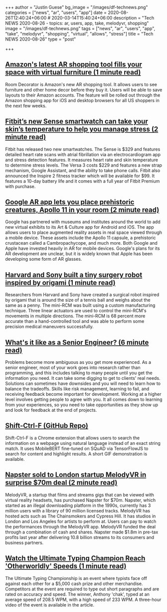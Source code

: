 +++
author = "Justin Guese"
bg_image = "/images/df-technews.png"
categories = ["news", "ar", "users", "app"]
date = 2020-08-26T12:40:24+06:00 # 2020-03-14T15:40:24+06:00
description = "Tech NEWS 2020-08-26 - topics: ar, users, app, take, melodyvr, shopping"
image = "/images/df-technews.png"
tags = ["news", "ar", "users", "app", "take", "melodyvr", "shopping", "virtual", "allows", "stress"]
title = "Tech NEWS 2020-08-26"
type = "post"

+++

## [Amazon's latest AR shopping tool fills your space with virtual furniture (1 minute read)](https://www.engadget.com/amazon-ar-shopping-furniture-home-decor-171005257.html/1/010001742a3e74cc-e78b4590-d8b2-43cb-a1f1-2a20e0f93263-000000/pU9GMAnruCg0wlT98OmeMQVNKmOpNGxIl9b24nbLJ8s=155)

Room Decorator is Amazon's new AR shopping tool. It allows users to see furniture and other home decor before they buy it. Users will be able to save layouts to their Amazon accounts. The feature will be rolled out through the Amazon shopping app for iOS and desktop browsers for all US shoppers in the next few weeks.

## [Fitbit’s new Sense smartwatch can take your skin’s temperature to help you manage stress (2 minute read)](https://www.theverge.com/2020/8/25/21399307/fitbit-sense-versa-3-smartwatch-inspire-2-fitness-tracker-ecg-eda-stress?scrolla=5eb6d68b7fedc32c19ef33b4/1/010001742a3e74cc-e78b4590-d8b2-43cb-a1f1-2a20e0f93263-000000/9P0A1nob0IvQ3VBP21TMKR0Vc-QAtXm5KTr8t_L5e6Y=155)

Fitbit has released two new smartwatches. The Sense is $329 and features detailed heart rate scans with atrial fibrillation via an electrocardiogram app and stress detection features. It measures heart rate and skin temperature to determine stress levels. The Versa 3 costs $229 and features a new strap mechanism, Google Assistant, and the ability to take phone calls. Fitbit also announced the Inspire 2 fitness tracker which will be available for $99. It features a 10-day battery life and it comes with a full year of Fitbit Premium with purchase.

## [Google AR app lets you place prehistoric creatures, Apollo 11 in your room (2 minute read)](https://arstechnica.com/gadgets/2020/08/google-ar-app-lets-you-place-prehistoric-creatures-apollo-11-in-your-room//1/010001742a3e74cc-e78b4590-d8b2-43cb-a1f1-2a20e0f93263-000000/Sw7EHN9belAWr-39ZgTTEBdzvUZGatuBYi5nWTtqmEU=155)

Google has partnered with museums and institutes around the world to add new virtual exhibits to its Art & Culture app for Android and iOS. The app allows users to place augmented reality assets in real space viewed through a mobile device. These assets include the Apollo 11 capsule, a prehistoric crustacean called a Cambropachycope, and much more. Both Google and Apple have invested heavily in AR for mobile devices. Google's plans for its AR development are unclear, but it is widely known that Apple has been developing some form of AR glasses.

## [Harvard and Sony built a tiny surgery robot inspired by origami (1 minute read)](https://www.engadget.com/wyss-sony-robotics-surgery-robot-mini-rcm-182317591.html/1/010001742a3e74cc-e78b4590-d8b2-43cb-a1f1-2a20e0f93263-000000/qaCB9DVIzH9grOL2ey1Ym3JDt-cot3ReEcB4iX0sORg=155)

Researchers from Harvard and Sony have created a surgical robot inspired by origami that is around the size of a tennis ball and weighs about the same as a penny. The mini-RCM was built using a custom manufacturing technique. Three linear actuators are used to control the mini-RCM's movements in multiple directions. The mini-RCM is 68 percent more accurate than a hand-controlled tool and was able to perform some precision medical maneuvers successfully.

## [What's it like as a Senior Engineer? (6 minute read)](https://www.zainrizvi.io/blog/whats-it-like-as-a-senior-engineer//1/010001742a3e74cc-e78b4590-d8b2-43cb-a1f1-2a20e0f93263-000000/cYg7dtqNs3_Tqe4hi670G_hGzAPMBCYrRdiZHYbK458=155)

Problems become more ambiguous as you get more experienced. As a senior engineer, most of your work goes into research rather than programming, and this includes talking to many people until you get the information you need. It can take some digging to get to clients' real needs. Solutions can sometimes have downsides and you will need to learn how to balance the tradeoffs. Skills like risk management, learning to fail, and receiving feedback become important for development. Working at a higher level involves getting people to agree with you. It all comes down to learning from your experiences, so you need to take opportunities as they show up and look for feedback at the end of projects.

## [Shift-Ctrl-F (GitHub Repo)](https://github.com/model-zoo/shift-ctrl-f/1/010001742a3e74cc-e78b4590-d8b2-43cb-a1f1-2a20e0f93263-000000/7ffgMCMDxJz9MnEpLH0JcgRM_kRJULh7Dg7qbbg4uYc=155)

Shift-Ctrl-F is a Chrome extension that allows users to search the information on a webpage using natural language instead of an exact string match. It uses MobileBERT fine-tuned on SQuAD via TensorFlowJS to search for content and highlight results. A short GIF demonstration is available.

## [Napster sold to London startup MelodyVR in surprise $70m deal (2 minute read)](https://www.theguardian.com/music/2020/aug/25/napster-sold-british-startup-melodyvr-surprise-deal/1/010001742a3e74cc-e78b4590-d8b2-43cb-a1f1-2a20e0f93263-000000/2zcyvCW4OZdFe5sPElYto7jyl46NCFPzYww37CjBdOI=155)

MelodyVR, a startup that films and streams gigs that can be viewed with virtual reality headsets, has purchased Napster for $70m. Napster, which started as an illegal downloading platform in the 1990s, currently has 3 million users with a library of 90 million licensed tracks. MelodyVR has hosted acts such as The Chainsmokers and Cypress Hill. It has studios in London and Los Angeles for artists to perform at. Users can pay to watch the performances through the MelodyVR app. MelodyVR funded the deal through a combination of cash and shares. Napster made $1.8m in pre-tax profits last year after delivering 10.8 billion streams to its consumers and business partners.

## [Watch the Ultimate Typing Champion Reach 'Otherworldly' Speeds (1 minute read)](https://www.vice.com/en_us/article/bv8bwd/watch-the-ultimate-typing-champion-reach-otherworldly-speeds/1/010001742a3e74cc-e78b4590-d8b2-43cb-a1f1-2a20e0f93263-000000/9fzGfXgkSSaSXTYXUVhIZ5Hm83zEafBf2dtQs_2QYT0=155)

The Ultimate Typing Championship is an event where typists face off against each other for a $5,000 cash prize and other merchandise. Competitors at the event are required to type out short paragraphs and are rated on accuracy and speed. The winner, Anthony 'chak', typed at an average speed of 208.5 WPM, with a high speed of 233 WPM. A three-hour video of the event is available in the article.

